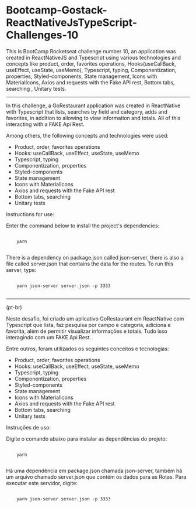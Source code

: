 # Bootcamp-Gostack-ReactNativeJsTypeScript-Challenges-10
 This is BootCamp Rocketseat challenge number 10, an application was created in ReactNativeJS and Typescript using various technologies and concepts like product, order, favorites operations, Hooks(useCallBack, useEffect, useState, useMemo), Typescript, typing, Componentization, properties, Styled-components, State management, Icons with MaterialIcons, Axios and requests with the Fake API rest, Bottom tabs, searching , Unitary tests.
 
***

In this challenge, a GoRestaurant application was created in ReactNative with Typescript that lists, searches by field and category, adds and favorites, in addition to allowing to view information and totals. All of this interacting with a FAKE Api Rest.

Among others, the following concepts and technologies were used:

- Product, order, favorites operations
- Hooks: useCallBack, useEffect, useState, useMemo
- Typescript, typing
- Componentization, properties
- Styled-components
- State management
- Icons with MaterialIcons
- Axios and requests with the Fake API rest
- Bottom tabs, searching 
- Unitary tests

Instructions for use:

Enter the command below to install the project's dependencies:
```

    yarn
 
 ```
There is a dependency on package.json called json-server, there is also a file called server.json that contains the data for the routes. To run this server, type:
```

    yarn json-server server.json -p 3333
 
```
***

(pt-br)

Neste desafio, foi criado um aplicativo GoRestaurant em ReactNative com Typescript que lista, faz pesquisa por campo e categoria,  adiciona e favorita, além de permitir visualizar informações e totais. Tudo isso interagindo com um FAKE Api Rest.

Entre outros, foram utilizados os seguintes conceitos e tecnologias:

- Product, order, favorites operations
- Hooks: useCallBack, useEffect, useState, useMemo
- Typescript, typing
- Componentization, properties
- Styled-components
- State management
- Icons with MaterialIcons
- Axios and requests with the Fake API rest
- Bottom tabs, searching 
- Unitary tests

Instruções de uso:

Digite o comando abaixo para instalar as dependências do projeto:
```

    yarn
 
 ```
Há uma dependência em package.json chamada json-server, também há um arquivo chamado server.json que contém os dados para as Rotas. Para executar este servidor, digite:
```

    yarn json-server server.json -p 3333
 
```

